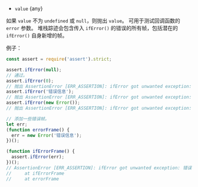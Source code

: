 <!-- YAML
added: v0.1.97
changes:
  - version: v10.0.0
    pr-url: https://github.com/nodejs/node/pull/18247
    description: Instead of throwing the original error it is now wrapped into
                 an `AssertionError` that contains the full stack trace.
  - version: v10.0.0
    pr-url: https://github.com/nodejs/node/pull/18247
    description: Value may now only be `undefined` or `null`. Before all falsy
                 values were handled the same as `null` and did not throw.
-->
* `value` {any}

如果 `value` 不为 `undefined` 或 `null`，则抛出 `value`。
可用于测试回调函数的 `error` 参数。
堆栈踪迹会包含传入 `ifError()` 的错误的所有帧，包括潜在的 `ifError()` 自身新增的帧。

例子：

```js
const assert = require('assert').strict;

assert.ifError(null);
// 通过。
assert.ifError(0);
// 抛出 AssertionError [ERR_ASSERTION]: ifError got unwanted exception: 0
assert.ifError('错误信息');
// 抛出 AssertionError [ERR_ASSERTION]: ifError got unwanted exception: '错误信息'
assert.ifError(new Error());
// 抛出 AssertionError [ERR_ASSERTION]: ifError got unwanted exception: Error

// 添加一些错误帧。
let err;
(function errorFrame() {
  err = new Error('错误信息');
})();

(function ifErrorFrame() {
  assert.ifError(err);
})();
// AssertionError [ERR_ASSERTION]: ifError got unwanted exception: 错误信息
//     at ifErrorFrame
//     at errorFrame
```

